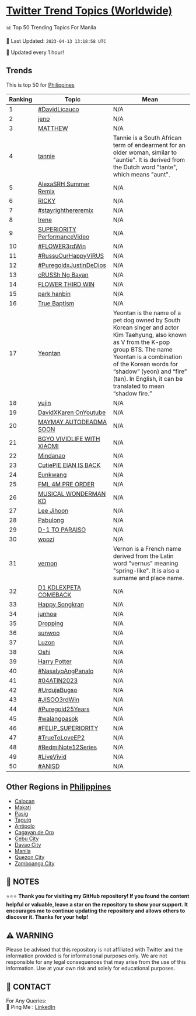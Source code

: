 [Twitter Trend Topics (Worldwide)](https://github.com/ErcinDedeoglu/Twitter-Trend-Topics)
==========


📊 Top 50 Trending Topics For Manila

📆 Last Updated: `2023-04-13 13:18:58 UTC`

🔧 Updated every 1 hour!


## Trends

This is top 50 for [Philippines](</Philippines>)

| Ranking | Topic | Mean |
| ------- | ------------ | ------------ |
| 1 | [#DavidLicauco](http://twitter.com/search?q=%23DavidLicauco) | N/A |
| 2 | [jeno](http://twitter.com/search?q=jeno) | N/A |
| 3 | [MATTHEW](http://twitter.com/search?q=MATTHEW) | N/A |
| 4 | [tannie](http://twitter.com/search?q=tannie) | Tannie is a South African term of endearment for an older woman, similar to "auntie". It is derived from the Dutch word "tante", which means "aunt". |
| 5 | [AlexaSRH Summer Remix](http://twitter.com/search?q=AlexaSRH+Summer+Remix) | N/A |
| 6 | [RICKY](http://twitter.com/search?q=RICKY) | N/A |
| 7 | [#stayrighthereremix](http://twitter.com/search?q=%23stayrighthereremix) | N/A |
| 8 | [Irene](http://twitter.com/search?q=Irene) | N/A |
| 9 | [SUPERIORITY PerformanceVideo](http://twitter.com/search?q=SUPERIORITY+PerformanceVideo) | N/A |
| 10 | [#FLOWER3rdWin](http://twitter.com/search?q=%23FLOWER3rdWin) | N/A |
| 11 | [#RussuOurHappyViRUS](http://twitter.com/search?q=%23RussuOurHappyViRUS) | N/A |
| 12 | [#PuregoldxJustinDeDios](http://twitter.com/search?q=%23PuregoldxJustinDeDios) | N/A |
| 13 | [cRUSSh Ng Bayan](http://twitter.com/search?q=cRUSSh+Ng+Bayan) | N/A |
| 14 | [FLOWER THIRD WIN](http://twitter.com/search?q=FLOWER+THIRD+WIN) | N/A |
| 15 | [park hanbin](http://twitter.com/search?q=park+hanbin) | N/A |
| 16 | [True Baptism](http://twitter.com/search?q=True+Baptism) | N/A |
| 17 | [Yeontan](http://twitter.com/search?q=Yeontan) | Yeontan is the name of a pet dog owned by South Korean singer and actor Kim Taehyung, also known as V from the K-pop group BTS. The name Yeontan is a combination of the Korean words for “shadow” (yeon) and “fire” (tan). In English, it can be translated to mean “shadow fire.” |
| 18 | [yujin](http://twitter.com/search?q=yujin) | N/A |
| 19 | [DavidXKaren OnYoutube](http://twitter.com/search?q=DavidXKaren+OnYoutube) | N/A |
| 20 | [MAYMAY AUTODEADMA SOON](http://twitter.com/search?q=MAYMAY+AUTODEADMA+SOON) | N/A |
| 21 | [BGYO VIVIDLIFE WITH XIAOMI](http://twitter.com/search?q=BGYO+VIVIDLIFE+WITH+XIAOMI) | N/A |
| 22 | [Mindanao](http://twitter.com/search?q=Mindanao) | N/A |
| 23 | [CutiePIE EIAN IS BACK](http://twitter.com/search?q=CutiePIE+EIAN+IS+BACK) | N/A |
| 24 | [Eunkwang](http://twitter.com/search?q=Eunkwang) | N/A |
| 25 | [FML 4M PRE ORDER](http://twitter.com/search?q=FML+4M+PRE+ORDER) | N/A |
| 26 | [MUSICAL WONDERMAN KD](http://twitter.com/search?q=MUSICAL+WONDERMAN+KD) | N/A |
| 27 | [Lee Jihoon](http://twitter.com/search?q=Lee+Jihoon) | N/A |
| 28 | [Pabulong](http://twitter.com/search?q=Pabulong) | N/A |
| 29 | [D-1 TO PARAISO](http://twitter.com/search?q=D-1+TO+PARAISO) | N/A |
| 30 | [woozi](http://twitter.com/search?q=woozi) | N/A |
| 31 | [vernon](http://twitter.com/search?q=vernon) | Vernon is a French name derived from the Latin word "vernus" meaning "spring-like". It is also a surname and place name. |
| 32 | [D1 KDLEXPETA COMEBACK](http://twitter.com/search?q=D1+KDLEXPETA+COMEBACK) | N/A |
| 33 | [Happy Songkran](http://twitter.com/search?q=Happy+Songkran) | N/A |
| 34 | [junhoe](http://twitter.com/search?q=junhoe) | N/A |
| 35 | [Dropping](http://twitter.com/search?q=Dropping) | N/A |
| 36 | [sunwoo](http://twitter.com/search?q=sunwoo) | N/A |
| 37 | [Luzon](http://twitter.com/search?q=Luzon) | N/A |
| 38 | [Oshi](http://twitter.com/search?q=Oshi) | N/A |
| 39 | [Harry Potter](http://twitter.com/search?q=Harry+Potter) | N/A |
| 40 | [#NasaIyoAngPanalo](http://twitter.com/search?q=%23NasaIyoAngPanalo) | N/A |
| 41 | [#04ATIN2023](http://twitter.com/search?q=%2304ATIN2023) | N/A |
| 42 | [#UrdujaBugso](http://twitter.com/search?q=%23UrdujaBugso) | N/A |
| 43 | [#JISOO3rdWin](http://twitter.com/search?q=%23JISOO3rdWin) | N/A |
| 44 | [#Puregold25Years](http://twitter.com/search?q=%23Puregold25Years) | N/A |
| 45 | [#walangpasok](http://twitter.com/search?q=%23walangpasok) | N/A |
| 46 | [#FELIP_SUPERIORITY](http://twitter.com/search?q=%23FELIP_SUPERIORITY) | N/A |
| 47 | [#TrueToLoveEP2](http://twitter.com/search?q=%23TrueToLoveEP2) | N/A |
| 48 | [#RedmiNote12Series](http://twitter.com/search?q=%23RedmiNote12Series) | N/A |
| 49 | [#LiveVivid](http://twitter.com/search?q=%23LiveVivid) | N/A |
| 50 | [#ANISD](http://twitter.com/search?q=%23ANISD) | N/A |



## Other Regions in [Philippines](</Philippines>)

* [Calocan](</Philippines/Calocan.md>)
* [Makati](</Philippines/Makati.md>)
* [Pasig](</Philippines/Pasig.md>)
* [Taguig](</Philippines/Taguig.md>)
* [Antipolo](</Philippines/Antipolo.md>)
* [Cagayan de Oro](</Philippines/Cagayan de Oro.md>)
* [Cebu City](</Philippines/Cebu City.md>)
* [Davao City](</Philippines/Davao City.md>)
* [Manila](</Philippines/Manila.md>)
* [Quezon City](</Philippines/Quezon City.md>)
* [Zamboanga City](</Philippines/Zamboanga City.md>)



## 📝 NOTES

⭐⭐⭐ **Thank you for visiting my GitHub repository! If you found the content helpful or valuable, leave a star on the repository to show your support. It encourages me to continue updating the repository and allows others to discover it. Thanks for your help!**


## ⚠️ WARNING

Please be advised that this repository is not affiliated with Twitter and the information provided is for informational purposes only. We are not responsible for any legal consequences that may arise from the use of this information. Use at your own risk and solely for educational purposes.


## 📨 CONTACT

 For Any Queries:  
            🏓 Ping Me : [LinkedIn](https://www.linkedin.com/in/ercindedeoglu/)
